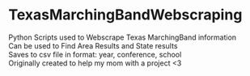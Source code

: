 # TexasMarchingBandWebscraping
Python Scripts used to Webscrape Texas MarchingBand information </br>
Can be used to Find Area Results and State results </br>
Saves to csv file in format: year, conference, school </br>
Originally created to help my mom with a project <3
